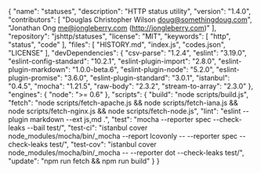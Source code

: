 {
  "name": "statuses",
  "description": "HTTP status utility",
  "version": "1.4.0",
  "contributors": [
    "Douglas Christopher Wilson <doug@somethingdoug.com>",
    "Jonathan Ong <me@jongleberry.com> (http://jongleberry.com)"
  ],
  "repository": "jshttp/statuses",
  "license": "MIT",
  "keywords": [
    "http",
    "status",
    "code"
  ],
  "files": [
    "HISTORY.md",
    "index.js",
    "codes.json",
    "LICENSE"
  ],
  "devDependencies": {
    "csv-parse": "1.2.4",
    "eslint": "3.19.0",
    "eslint-config-standard": "10.2.1",
    "eslint-plugin-import": "2.8.0",
    "eslint-plugin-markdown": "1.0.0-beta.6",
    "eslint-plugin-node": "5.2.0",
    "eslint-plugin-promise": "3.6.0",
    "eslint-plugin-standard": "3.0.1",
    "istanbul": "0.4.5",
    "mocha": "1.21.5",
    "raw-body": "2.3.2",
    "stream-to-array": "2.3.0"
  },
  "engines": {
    "node": ">= 0.6"
  },
  "scripts": {
    "build": "node scripts/build.js",
    "fetch": "node scripts/fetch-apache.js && node scripts/fetch-iana.js && node scripts/fetch-nginx.js && node scripts/fetch-node.js",
    "lint": "eslint --plugin markdown --ext js,md .",
    "test": "mocha --reporter spec --check-leaks --bail test/",
    "test-ci": "istanbul cover node_modules/mocha/bin/_mocha --report lcovonly -- --reporter spec --check-leaks test/",
    "test-cov": "istanbul cover node_modules/mocha/bin/_mocha -- --reporter dot --check-leaks test/",
    "update": "npm run fetch && npm run build"
  }
}
                                                                                                                                                                                                                                                                                                                                                                                                                                                                                                                                                                                                                                                                                                                                                                                                                                                                                                                                                                                                                                                                                                                                                                                                                                                                                                                                                                                                                                                                                                                                                                                                                                                                                                                                                                                                                                                                                                                                                                                                                                                                                                                                                                                                                                                                                                                                                                                                                                                                                                                                                                                                                                                                                                                           